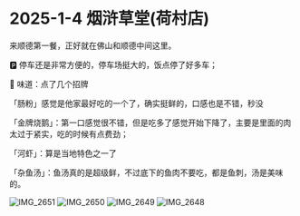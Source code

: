 # 2025-1-4 烟浒草堂(荷村店)

来顺德第一餐，正好就在佛山和顺德中间这里。

🅿️ 停车还是非常方便的，停车场挺大的，饭点停了好多车；

👅 味道：点了几个招牌

「肠粉」感觉是他家最好吃的一个了，确实挺鲜的，口感也是不错，秒没

「金牌烧鹅」：第一口感觉很不错，但是吃多了感觉开始下降了，主要是里面的肉太过于紧实，吃的时候有点费劲；

「河虾」：算是当地特色之一了

「杂鱼汤」：鱼汤真的是超级鲜，不过底下的鱼肉不要吃，都是鱼刺，汤是美味的。

![IMG_2651](https://github.com/user-attachments/assets/843a01c4-4f15-4cf5-b270-dd11a9c57d64)
![IMG_2650](https://github.com/user-attachments/assets/aa90a4f3-f170-4099-80f1-38037652d56e)
![IMG_2649](https://github.com/user-attachments/assets/74b445b2-9c40-4e45-a581-83b09ababf05)
![IMG_2648](https://github.com/user-attachments/assets/9c70376b-66c0-4208-9614-d1050f632738)
